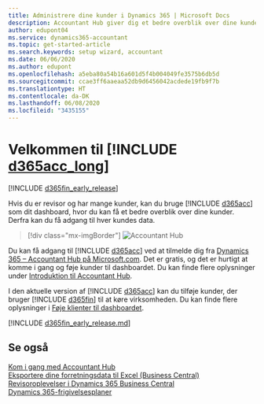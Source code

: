 ```yaml
---
title: Administrere dine kunder i Dynamics 365 | Microsoft Docs
description: Accountant Hub giver dig et bedre overblik over dine kunder, så du nemt kan skifte fra kunde til kunde.
author: edupont04
ms.service: dynamics365-accountant
ms.topic: get-started-article
ms.search.keywords: setup wizard, accountant
ms.date: 06/06/2020
ms.author: edupont
ms.openlocfilehash: a5eba80a54b16a601d5f4b004049fe3575b6db5d
ms.sourcegitcommit: ccae3ff6aaeaa52db9d6456042acdede19fb9f7b
ms.translationtype: HT
ms.contentlocale: da-DK
ms.lasthandoff: 06/08/2020
ms.locfileid: "3435155"
---
```

# <a name="welcome-to-d365acc_long"></a>Velkommen til [!INCLUDE [d365acc_long](includes/d365acc_long_md.md)]

[!INCLUDE [d365fin_early_release](includes/d365fin_early_release.md.md)]

Hvis du er revisor og har mange kunder, kan du bruge [!INCLUDE [d365acc](includes/d365acc_md.md)] som dit dashboard, hvor du kan få et bedre overblik over dine kunder. Derfra kan du få adgang til hver kundes data.  

> [!div class="mx-imgBorder"]
> ![Accountant Hub](./media/accountant-get-started/accountant-dashboard.png)

Du kan få adgang til [!INCLUDE [d365acc](includes/d365acc_md.md)] ved at tilmelde dig fra [Dynamics 365 – Accountant Hub på Microsoft.com](https://www.microsoft.com/dynamics365/financial-insights-for-accountants). Det er gratis, og det er hurtigt at komme i gang og føje kunder til dashboardet. Du kan finde flere oplysninger under [Introduktion til Accountant Hub](get-started.md).  

I den aktuelle version af [!INCLUDE [d365acc](includes/d365acc_md.md)] kan du tilføje kunder, der bruger [!INCLUDE [d365fin](includes/d365fin_long_md.md)] til at køre virksomheden. Du kan finde flere oplysninger i [Føje klienter til dashboardet](add-client.md).  

[!INCLUDE [d365fin_early_release.md](includes/d365fin_early_release.md.md)]

## <a name="see-also"></a>Se også

[Kom i gang med Accountant Hub](get-started.md)  
[Eksportere dine forretningsdata til Excel (Business Central)](/dynamics365/business-central/about-export-data)  
[Revisoroplevelser i Dynamics 365 Business Central](/dynamics365/business-central/finance-accounting)  
[Dynamics 365-frigivelsesplaner](/dynamics365/release-plans/)  
